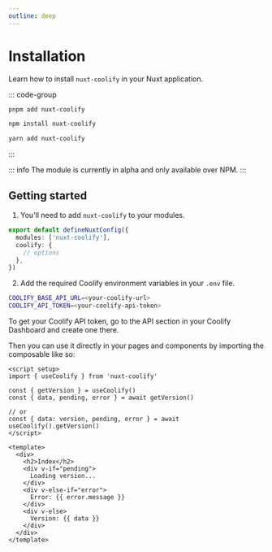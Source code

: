 ```yaml
---
outline: deep
---
```



# Installation

Learn how to install `nuxt-coolify` in your Nuxt application.

::: code-group

```bash [pnpm]
pnpm add nuxt-coolify
```

```bash [npm]
npm install nuxt-coolify
```

```bash [yarn]
yarn add nuxt-coolify
```

:::

::: info
The module is currently in alpha and only available over NPM.
:::


## Getting started

1. You'll need to add `nuxt-coolify` to your modules.

```ts
export default defineNuxtConfig({
  modules: ['nuxt-coolify'],
  coolify: {
    // options
  },
})

```

2. Add the required Coolify environment variables in your `.env` file.

```bash
COOLIFY_BASE_API_URL=<your-coolify-url>
COOLIFY_API_TOKEN=<your-coolify-api-token>
```

To get your Coolify API token, go to the API section in your Coolify Dashboard and create one there.


Then you can use it directly in your pages and components by importing the composable like so:

```vue
<script setup>
import { useCoolify } from 'nuxt-coolify'

const { getVersion } = useCoolify()
const { data, pending, error } = await getVersion()

// or
const { data: version, pending, error } = await useCoolify().getVersion()
</script>

<template>
  <div>
    <h2>Index</h2>
    <div v-if="pending">
      Loading version...
    </div>
    <div v-else-if="error">
      Error: {{ error.message }}
    </div>
    <div v-else>
      Version: {{ data }}
    </div>
  </div>
</template>
```
